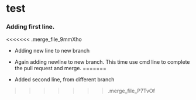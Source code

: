 # test

### Adding first line.

<<<<<<< .merge_file_9mmXho
- Adding new line to new branch

- Again adding newline to new branch. This time use cmd line to complete the pull request and merge.
=======
- Added second line, from different branch
>>>>>>> .merge_file_P7TvOf
